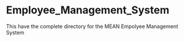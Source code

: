 # Employee_Management_System
This have the complete directory for the MEAN Empolyee Management System 
